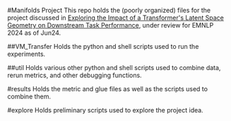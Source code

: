#Manifolds Project
This repo holds the (poorly organized) files for the project discussed in [Exploring the Impact of a Transformer's Latent Space Geometry on Downstream Task Performance](https://arxiv.org/abs/2406.12159), under review for EMNLP 2024 as of Jun24.

##VM_Transfer
Holds the python and shell scripts used to run the experiments.

##util
Holds various other python and shell scripts used to combine data, rerun metrics, and other debugging functions.

#results
Holds the metric and glue files as well as the scripts used to combine them.

#explore
Holds preliminary scripts used to explore the project idea.
